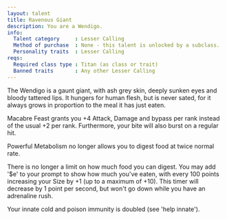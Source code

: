 ```yaml
---
layout: talent
title: Ravenous Giant
description: You are a Wendigo.
info:
  Talent category     : Lesser Calling
  Method of purchase  : None - this talent is unlocked by a subclass.
  Personality traits  : Lesser Calling
reqs:
  Required class type : Titan (as class or trait)
  Banned traits       : Any other Lesser Calling
---
```


The Wendigo is a gaunt giant, with ash grey skin, deeply sunken eyes and bloody
tattered lips.  It hungers for human flesh, but is never sated, for it always
grows in proportion to the meal it has just eaten.

Macabre Feast grants you +4 Attack, Damage and bypass per rank instead of the
usual +2 per rank.  Furthermore, your bite will also burst on a regular hit.

Powerful Metabolism no longer allows you to digest food at twice normal rate.

There is no longer a limit on how much food you can digest.  You may add '$e'
to your prompt to show how much you've eaten, with every 100 points increasing
your Size by +1 (up to a maximum of +10).  This timer will decrease by 1 point
per second, but won't go down while you have an adrenaline rush.

Your innate cold and poison immunity is doubled (see 'help innate').
